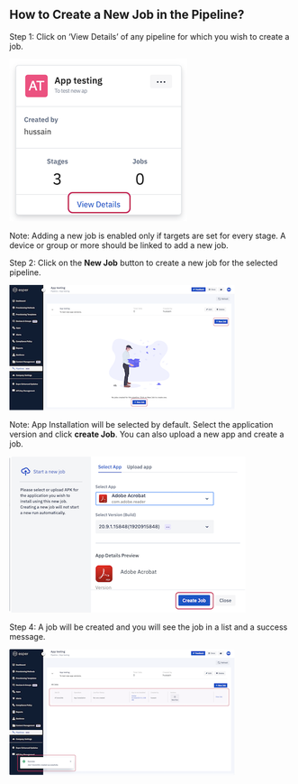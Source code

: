 ## How to Create a New Job in the Pipeline?

  

Step 1: Click on ‘View Details’ of any pipeline for which you wish to create a job.

  
  
  

![](./images/createjob/1-viewDetails.png)

  

Note: Adding a new job is enabled only if targets are set for every stage. A device or group or more should be linked to add a new job.

Step 2: Click on the **New Job** button to create a new job for the selected pipeline.

![](./images/createjob/2-create.png)

  

Note: App Installation will be selected by default. Select the application version and click **create Job**. You can also upload a new app and create a job.

![](./images/createjob/3-newjob.png)

Step 4: A job will be created and you will see the job in a list and a success message.

![](./images/createjob/4-success.png)